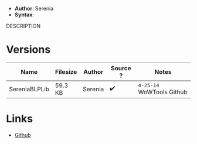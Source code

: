 - **Author**: Serenia
- **Syntax**:

DESCRIPTION

# Versions

| Name | Filesize | Author  | Source ? | Notes |
| ---- | -------- | ------- | -------- | ----- |
| SereniaBLPLib     | 59.3 KB  | Serenia | ✔️       | `4-25-14` WoWTools Github     |

# Links

* [Github](https://github.com/WoW-Tools/SereniaBLPLib)